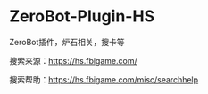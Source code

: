 # ZeroBot-Plugin-HS
ZeroBot插件，炉石相关，搜卡等

搜索来源：https://hs.fbigame.com/

搜索帮助：https://hs.fbigame.com/misc/searchhelp
